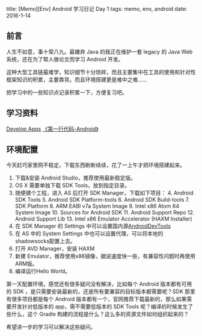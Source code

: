 title: [Memo][Env] Android 学习日记 Day 1
tags: memo, env, android
date: 2016-1-14

## 前言

人生不如意，事十常八九。最嫌弃 Java 的我正在维护一套 legacy 的 Java Web 系统，还在为了帮人做论文而学习 Android 开发。

这种大型工具链最难学，知识细节十分琐碎，而且主要集中在工具的使用和针对性框架知识的积累，主要靠背。而且环境搭建更是难中之难……

把学习中的一些知识点记录积累一下，方便复习吧。

## 学习资料

[Develop Apps](http://developer.android.com/develop/index.html)
[《第一行代码-Android》](http://www.amazon.cn/%E7%AC%AC%E4%B8%80%E8%A1%8C%E4%BB%A3%E7%A0%81-Android-%E9%83%AD%E9%9C%96/dp/B00LVHTI9U/ref=pd_bxgy_14_img_2?ie=UTF8&refRID=0G5C7P8T3HFKK0APVNV5)

## 环境配置

今天赶巧家里网不稳定，下载东西断断续续，花了一上午才把环境搭建起来。

1. 下载&安装 Android Studio，推荐使用最新稳定版。
2. OS X 需要单独下载 SDK Tools，放到指定目录。
3. 随便建个工程，进入 AS 后打开 SDK Manager，下载如下项目：
	4. Android SDK Tools
	5. Android SDK Platform-tools
	6. Android SDK Build-tools
	7. SDK Platform
	8. ARM EABI v7a System Image
	9. Intel x86 Atom 64 System Image
	10. Sources for Android SDK
	11. Android Support Repo
	12. Android Support Lib
	13. Intel x86 Emulator Accelerator (HAXM Installer)
14. 在 SDK Manager 的 Settings 中可以设置国内源[AndroidDevTools](www.androiddevtools.cn)
15. 在 AS 中的 System Settings 中也可以设置代理，可以将本地的shadowsocks配置上去。
16. 打开 AVD Manager，安装 HAXM
17. 新建 Emulator，推荐使用x86镜像，据说速度快一些，有兼容性问题时再使用ARM版。
18. 编译运行Hello World。

第一天配置环境，感觉还有很多疑问没有解决，比如每个 Android 版本都有可用的 SDK ，是只需要安装最新的，还是所有要兼容的目标版本都需要呢？SDK 那里有很多项目都是每个 Android 版本都有一个，官网推荐下载最新的，那么如果需要开发针对低版本的 app，需不需要低版本的 SDK Tools 呢？编译的时候发生了些什么，这个 Gradle 构建的流程是什么？这么多的资源文件如何组织起来的？

希望进一步的学习可以解决这些疑问。
